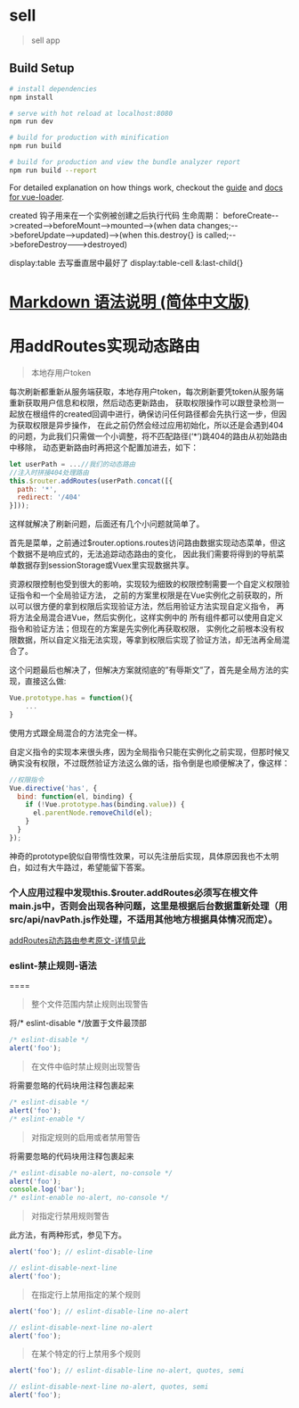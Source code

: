 # sell

> sell app

## Build Setup

``` bash
# install dependencies
npm install

# serve with hot reload at localhost:8080
npm run dev

# build for production with minification
npm run build

# build for production and view the bundle analyzer report
npm run build --report
```

For detailed explanation on how things work, checkout the [guide](http://vuejs-templates.github.io/webpack/) and [docs for vue-loader](http://vuejs.github.io/vue-loader).



 created 钩子用来在一个实例被创建之后执行代码
 生命周期：
 beforeCreate-->created-->beforeMount-->mounted-->(when data changes;-->beforeUpdate-->updated)-->(when this.destroy{} is called;-->beforeDestroy--->destroyed)

   display:table  去写垂直居中最好了  display:table-cell
   &:last-child{}


# [Markdown 语法说明 (简体中文版)](http://www.appinn.com/markdown/)

# 用addRoutes实现动态路由

> 本地存用户token

每次刷新都重新从服务端获取，本地存用户token，每次刷新要凭token从服务端重新获取用户信息和权限，然后动态更新路由，
获取权限操作可以跟登录检测一起放在根组件的created回调中进行，确保访问任何路径都会先执行这一步，但因为获取权限是异步操作，
在此之前仍然会经过应用初始化，所以还是会遇到404的问题，为此我们只需做一个小调整，将不匹配路径(‘*’)跳404的路由从初始路由中移除，
动态更新路由时再把这个配置加进去，如下：
``` javascript
let userPath = ...//我们的动态路由
//注入时拼接404处理路由
this.$router.addRoutes(userPath.concat([{
  path: '*',
  redirect: '/404'
}]));
```
这样就解决了刷新问题，后面还有几个小问题就简单了。

首先是菜单，之前通过$router.options.routes访问路由数据实现动态菜单，但这个数据不是响应式的，无法追踪动态路由的变化，
因此我们需要将得到的导航菜单数据存到sessionStorage或Vuex里实现数据共享。

资源权限控制也受到很大的影响，实现较为细致的权限控制需要一个自定义权限验证指令和一个全局验证方法，
之前的方案里权限是在Vue实例化之前获取的，所以可以很方便的拿到权限后实现验证方法，然后用验证方法实现自定义指令，
再将方法全局混合进Vue，然后实例化，这样实例中的 所有组件都可以使用自定义指令和验证方法；但现在的方案是先实例化再获取权限，
实例化之前根本没有权限数据，所以自定义指无法实现，等拿到权限后实现了验证方法，却无法再全局混合了。

这个问题最后也解决了，但解决方案就彻底的”有辱斯文”了，首先是全局方法的实现，直接这么做:
``` javascript
Vue.prototype.has = function(){
    ...
}
```
使用方式跟全局混合的方法完全一样。

自定义指令的实现本来很头疼，因为全局指令只能在实例化之前实现，但那时候又确实没有权限，不过既然验证方法这么做的话，指令倒是也顺便解决了，像这样：

``` javascript
//权限指令
Vue.directive('has', {
  bind: function(el, binding) {
    if (!Vue.prototype.has(binding.value)) {
      el.parentNode.removeChild(el);
    }
  }
});
```
神奇的prototype貌似自带惰性效果，可以先注册后实现，具体原因我也不太明白，如过有大牛路过，希望能留下答案。


### 个人应用过程中发现this.$router.addRoutes必须写在根文件main.js中，否则会出现各种问题，这里是根据后台数据重新处理（用src/api/navPath.js作处理，不适用其他地方根据具体情况而定）。


[addRoutes动态路由参考原文-详情见此](http://refined-x.com/2017/09/01/%E7%94%A8addRoutes%E5%AE%9E%E7%8E%B0%E5%8A%A8%E6%80%81%E8%B7%AF%E7%94%B1/)


### eslint-禁止规则-语法
====
> 整个文件范围内禁止规则出现警告

将/* eslint-disable */放置于文件最顶部
``` javascript
/* eslint-disable */
alert('foo');
```
> 在文件中临时禁止规则出现警告

将需要忽略的代码块用注释包裹起来
``` javascript
/* eslint-disable */
alert('foo');
/* eslint-enable */
```
> 对指定规则的启用或者禁用警告

将需要忽略的代码块用注释包裹起来
``` javascript
/* eslint-disable no-alert, no-console */
alert('foo');
console.log('bar');
/* eslint-enable no-alert, no-console */
```
> 对指定行禁用规则警告

此方法，有两种形式，参见下方。
``` javascript
alert('foo'); // eslint-disable-line

// eslint-disable-next-line
alert('foo');
```
> 在指定行上禁用指定的某个规则
``` javascript
alert('foo'); // eslint-disable-line no-alert

// eslint-disable-next-line no-alert
alert('foo');
```
> 在某个特定的行上禁用多个规则
``` javascript
alert('foo'); // eslint-disable-line no-alert, quotes, semi

// eslint-disable-next-line no-alert, quotes, semi
alert('foo');
```
